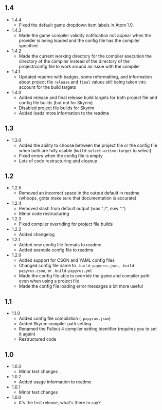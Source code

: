 ## 1.4
- 1.4.4
	* Fixed the default game dropdown item labels in Atom 1.9.
- 1.4.3
	* Made the game compiler validity notification not appear when the provider is being loaded and the config file has the compiler specified
- 1.4.2
	* Made the current working directory for the compiler execution the directory of the compiler instead of the directory of the project/config file to work around an issue with the compiler
- 1.4.1
	* Updated readme with badges, some reformatting, and information about project file `release` and `final` values still being taken into account for the build targets
- 1.4.0
	* Added release and final release build targets for both project file and config file builds (but not for Skyrim)
	* Disabled project file builds for Skyrim
	* Added loads more information to the readme

## 1.3
- 1.3.0
	* Added the ability to choose between the project file or the config file when both are fully usable (`build:select-active-target` to select)
	* Fixed errors when the config file is empty
	* Lots of code restructuring and cleanup

## 1.2
- 1.2.5
	* Removed an incorrect space in the output default in readme (whoops, gotta make sure that documentation is accurate)
- 1.2.4
	* Removed slash from default output (was "./", now ".")
	* Minor code restructuring
- 1.2.3
	* Fixed compiler overriding for project file builds
- 1.2.2
	* Added changelog
- 1.2.1
	* Added new config file formats to readme
	* Added example config file to readme
- 1.2.0
	* Added support for CSON and YAML config files
	* Changed config file name to `.build-papyrus.json`, `.build-papyrus.cson`, or `.build-papyrus.yml`
	* Made the config file able to override the game and compiler path even when using a project file
	* Made the config file loading error messages a bit more useful

## 1.1
- 1.1.0
	* Added config file compilation (`.papyrus.json`)
	* Added Skyrim compiler path setting
	* Renamed the Fallout 4 compiler setting identifier (requires you to set it again)
	* Restructured code

## 1.0
- 1.0.3
	* Minor text changes
- 1.0.2
	* Added usage information to readme
- 1.0.1
	* Minor text changes
- 1.0.0
	* It's the first release, what's there to say?
